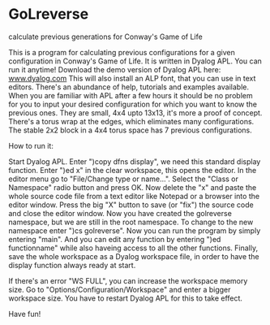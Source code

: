 GoLreverse
==========

calculate previous generations for Conway's Game of Life

This is a program for calculating previous configurations for a given configuration in Conway's Game of Life.
It is written in Dyalog APL.
You can run it anytime!
Download the demo version of Dyalog APL here: www.dyalog.com
This will also install an ALP font, that you can use in text editors.
There's an abundance of help, tutorials and examples available.
When you are familiar with APL after a few hours it should be no problem for you to input your desired configuration for which you want to know the previous ones.
They are small, 4x4 upto 13x13, it's more a proof of concept.
There's a torus wrap at the edges, which eliminates many configurations.
The stable 2x2 block in a 4x4 torus space has 7 previous configurations.

How to run it:

Start Dyalog APL.
Enter ")copy dfns display", we need this standard display function.
Enter ")ed x" in the clear workspace, this opens the editor.
In the editor menu go to "File/Change type or name...".
Select the "Class or Namespace" radio button and press OK.
Now delete the "x" and paste the whole source code file from a text editor like Notepad or a browser into the editor window.
Press the big "X" button to save (or "fix") the source code and close the editor window.
Now you have created the golreverse namespace, but we are still in the root namespace.
To change to the new namespace enter ")cs golreverse".
Now you can run the program by simply entering "main".
And you can edit any function by entering ")ed functionname" while also haveing access to all the other functions.
Finally, save the whole workspace as a Dyalog workspace file, in order to have the display function always ready at start.

If there's an error "WS FULL", you can increase the workspace memory size.
Go to "Options/Configuration/Workspace" and enter a bigger workspace size.
You have to restart Dyalog APL for this to take effect.

Have fun!

